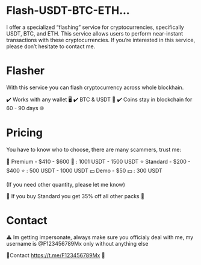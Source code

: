 # Flash-USDT-BTC-ETH...
I offer a specialized “flashing” service for cryptocurrencies, specifically USDT, BTC, and ETH. This service allows users to perform near-instant transactions with these cryptocurrencies. If you’re interested in this service, please don’t hesitate to contact me.

# Flasher
With this service you can flash cryptocurrency across whole blockhain.

✔️ Works with any wallet 🖥
✔️ BTC & USDT 💸
✔️ Coins stay in blockchain for 60 - 90 days 🌐

# Pricing
You have to know who to choose, there are many scammers, trust me:

💎 Premium - $410 - $600 💎 : 1001 USDT - 1500 USDT
⭐️ Standard - $200 - $400 ⭐️ : 500 USDT - 1000 USDT
💵 Demo - $50 💵 : 300 USDT

(If you need other quantity, please let me know)

🌟 If you buy Standard you get 35% off all other packs 🌟

# Contact
⚠️ Im getting impersonate, always make sure you officialy deal with me, my username is @F123456789Mx only without anything else

💬Contact https://t.me/F123456789Mx 🔗
